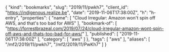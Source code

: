 {
  "kind": "bookmarks",
  "slug": "2019/11/pwkh7",
  "client_id": "https://indigenous.realize.be",
  "date": "2019-11-06T17:38:00Z",
  "h": "h-entry",
  "properties": {
    "name": [
      "Cloud Irregular: Amazon won't spin off AWS, and that's too bad for AWS"
    ],
    "bookmark-of": [
      "https://forrestbrazeal.com/2019/07/24/cloud-irregular-amazon-wont-spin-off-aws-and-thats-too-bad-for-aws/"
    ],
    "published": [
      "2019-11-06T17:38:00Z"
    ],
    "category": [
      "aws"
    ]
  },
  "tags": [
    "aws"
  ],
  "aliases": [
    "/mf2/2019/11/pwkh7",
    "/mf2/2019/11/PwKh7"
  ]
}
